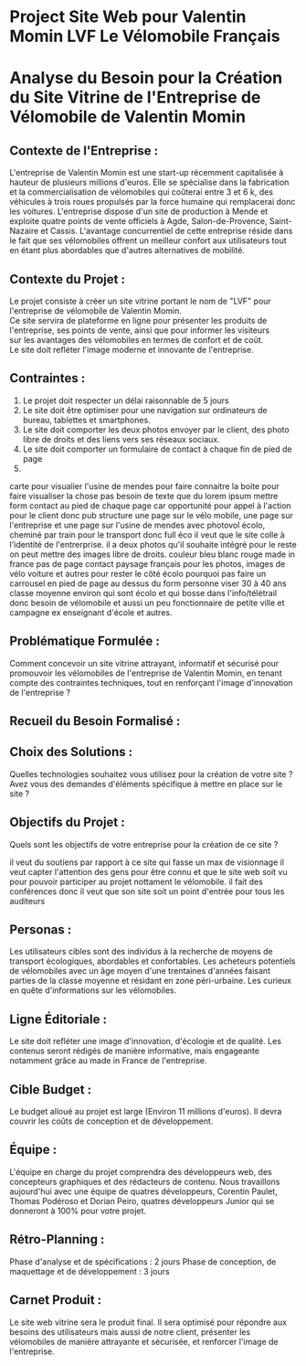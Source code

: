 # Project Site Web pour Valentin Momin LVF Le Vélomobile Français

# Analyse du Besoin pour la Création du Site Vitrine de l'Entreprise de Vélomobile de Valentin Momin

## Contexte de l'Entreprise : 

L'entreprise de Valentin Momin est une start-up récemment capitalisée à hauteur de plusieurs millions d'euros. Elle se spécialise dans la fabrication et la commercialisation de vélomobiles qui coûterai entre 3 et 6 k, des véhicules à trois roues propulsés par la force humaine qui remplacerai donc les voitures. L'entreprise dispose d'un site de production à Mende et exploite quatre points de vente officiels à Agde, Salon-de-Provence, Saint-Nazaire et Cassis. L'avantage concurrentiel de cette entreprise réside dans le fait que ses vélomobiles offrent un meilleur confort aux utilisateurs tout en étant plus abordables que d'autres alternatives de mobilité.  

## Contexte du Projet :

Le projet consiste à créer un site vitrine portant le nom de "LVF" pour l'entreprise de vélomobile de Valentin Momin.  
Ce site servira de plateforme en ligne pour présenter les produits de l'entreprise, ses points de vente, ainsi que pour informer les visiteurs  
sur les avantages des vélomobiles en termes de confort et de coût.   
Le site doit refléter l'image moderne et innovante de l'entreprise.  


## Contraintes :

1. Le projet doit respecter un délai raisonnable de 5 jours  
2. Le site doit être optimiser pour une navigation sur ordinateurs de bureau, tablettes et smartphones.  
3. Le site doit comporter les deux photos envoyer par le client, des photo libre de droits et des liens vers ses réseaux sociaux.
4. Le site doit comporter un formulaire de contact à chaque fin de pied de page 
5.

carte pour visualier l'usine de mendes pour faire connaitre la boite pour faire visualiser la chose
pas besoin de texte que du lorem ipsum
mettre form contact au pied de chaque page car opportunité pour appel à l'action pour le client donc pub
structure une page sur le vélo mobile, une page sur l'entreprise et une page sur l'usine de mendes avec photovol écolo, cheminé par train pour le transport donc full éco
il veut que le site colle à l'identité de l'entrerprise.
il a deux photos qu'il souhaite intégré pour le reste on peut mettre des images libre de droits.
couleur bleu blanc rouge made in france
pas de page contact 
paysage français pour les photos, images de vélo voiture et autres pour rester le côté écolo
pourquoi pas faire un carrousel en pied de page au dessus du form 
personne viser 30 à 40 ans classe moyenne environ qui sont écolo et qui bosse dans l'info/télétrail donc besoin de vélomobile et aussi un peu fonctionnaire de petite ville et campagne ex enseignant d'école et autres.

## Problématique Formulée :

Comment concevoir un site vitrine attrayant, informatif et sécurisé pour promouvoir les vélomobiles de l'entreprise de Valentin Momin, en tenant compte des contraintes techniques, tout en renforçant l'image d'innovation de l'entreprise ?

## Recueil du Besoin Formalisé :

## Choix des Solutions :
Quelles technologies souhaitez vous utilisez pour la création de votre site ?
Avez vous des demandes d'éléments spécifique à mettre en place sur le site ?

## Objectifs du Projet :
Quels sont les objectifs de votre entreprise pour la création de ce site ?

il veut du soutiens par rapport à ce site qui fasse un max de visionnage il veut capter l'attention des gens pour être connu et que le site web soit vu pour pouvoir participer au projet nottament le vélomobile.
il fait des conférences donc il veut que son site soit un point d'entrée pour tous les auditeurs

## Personas :

Les utilisateurs cibles sont des individus à la recherche de moyens de transport écologiques, abordables et confortables.
Les acheteurs potentiels de vélomobiles avec un âge moyen d'une trentaines d'années faisant parties de la classe moyenne et résidant en zone péri-urbaine.
Les curieux en quête d'informations sur les vélomobiles.

## Ligne Éditoriale :

Le site doit refléter une image d'innovation, d'écologie et de qualité. Les contenus seront rédigés de manière informative, mais engageante notamment grâce au made in France de l'entreprise.

## Cible Budget :

Le budget alloué au projet est large (Environ 11 millions d'euros). Il devra couvrir les coûts de conception et de développement.

## Équipe :

L'équipe en charge du projet comprendra des développeurs web, des concepteurs graphiques et des rédacteurs de contenu.
Nous travaillons aujourd'hui avec une équipe de quatres développeurs, Corentin Paulet, Thomas Podéroso et Dorian Peiro, quatres développeurs Junior qui se donneront à 100% pour votre projet.

## Rétro-Planning :

Phase d'analyse et de spécifications : 2 jours
Phase de conception, de maquettage et de développement : 3 jours

## Carnet Produit :

Le site web vitrine sera le produit final. Il sera optimisé pour répondre aux besoins des utilisateurs mais aussi de notre client, présenter les vélomobiles de manière attrayante et sécurisée, et renforcer l'image de l'entreprise.
